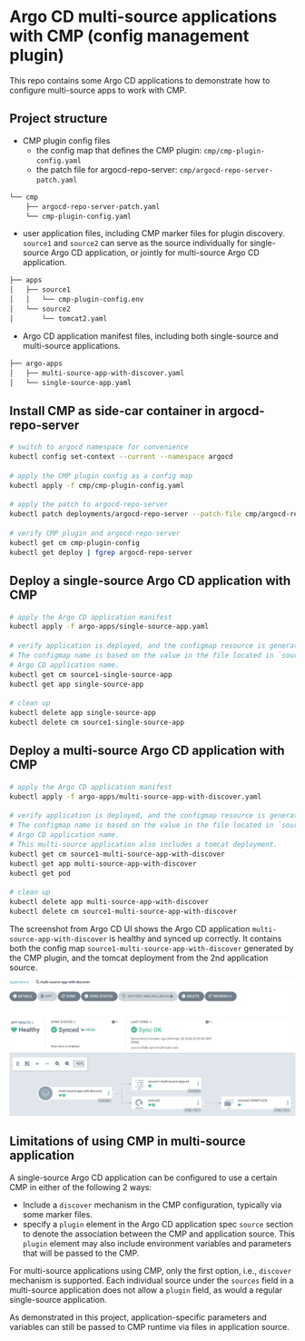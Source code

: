 # Argo CD multi-source applications with CMP (config management plugin)

This repo contains some Argo CD applications to demonstrate how to configure 
multi-source apps to work with CMP.

## Project structure
* CMP plugin config files
  * the config map that defines the CMP plugin: `cmp/cmp-plugin-config.yaml`
  * the patch file for argocd-repo-server: `cmp/argocd-repo-server-patch.yaml`
```bash
└── cmp
    ├── argocd-repo-server-patch.yaml
    └── cmp-plugin-config.yaml
```

* user application files, including CMP marker files for plugin discovery. `source1`
  and `source2` can serve as the source individually for single-source Argo CD
  application, or jointly for multi-source Argo CD application.

```bash
├── apps
│   ├── source1
│   │   └── cmp-plugin-config.env
│   └── source2
│       └── tomcat2.yaml 
```

* Argo CD application manifest files, including both single-source and multi-source
  applications.

```bash
├── argo-apps
│   ├── multi-source-app-with-discover.yaml
│   └── single-source-app.yaml
```

## Install CMP as side-car container in argocd-repo-server
```bash
# switch to argocd namespace for convenience
kubectl config set-context --current --namespace argocd

# apply the CMP plugin config as a config map
kubectl apply -f cmp/cmp-plugin-config.yaml

# apply the patch to argocd-repo-server
kubectl patch deployments/argocd-repo-server --patch-file cmp/argocd-repo-server-patch.yaml

# verify CMP plugin and argocd-repo-server
kubectl get cm cmp-plugin-config
kubectl get deploy | fgrep argocd-repo-server
```

## Deploy a single-source Argo CD application with CMP
```bash
# apply the Argo CD application manifest
kubectl apply -f argo-apps/single-source-app.yaml

# verify application is deployed, and the configmap resource is generated by the CMP plugin.
# The configmap name is based on the value in the file located in `source1`, and the
# Argo CD application name.
kubectl get cm source1-single-source-app
kubectl get app single-source-app

# clean up
kubectl delete app single-source-app
kubectl delete cm source1-single-source-app
```
## Deploy a multi-source Argo CD application with CMP
```bash
# apply the Argo CD application manifest
kubectl apply -f argo-apps/multi-source-app-with-discover.yaml

# verify application is deployed, and the configmap resource is generated by the CMP plugin.
# The configmap name is based on the value in the file located in `source1`, and the
# Argo CD application name.
# This multi-source application also includes a tomcat deployment.
kubectl get cm source1-multi-source-app-with-discover
kubectl get app multi-source-app-with-discover
kubectl get pod

# clean up
kubectl delete app multi-source-app-with-discover
kubectl delete cm source1-multi-source-app-with-discover
```
The screenshot from Argo CD UI shows the Argo CD application `multi-source-app-with-discover`
is healthy and synced up correctly. It contains both the config map `source1-multi-source-app-with-discover`
generated by the CMP plugin, and the tomcat deployment from the 2nd application source.

![](screenshot-multi-source-app.png)

## Limitations of using CMP in multi-source application

A single-source Argo CD application can be configured to use a certain CMP in either of
the following 2 ways:
* Include a `discover` mechanism in the CMP configuration, typically via some marker files.
* specify a `plugin` element in the Argo CD application spec `source` section to
  denote the association between the CMP and application source. This `plugin`
  element may also include environment variables and parameters that will be passed
  to the CMP.

For multi-source applications using CMP, only the first option, i.e., `discover`
mechanism is supported. Each individual source under the `sources` field in a 
multi-source application does not allow a `plugin` field, as would a regular
single-source application.

As demonstrated in this project, application-specific parameters and variables
can still be passed to CMP runtime via files in application source.